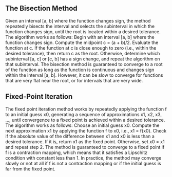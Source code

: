 ## The Bisection Method
Given an interval [a, b] where the function changes sign, the method repeatedly bisects the interval
and selects the subinterval in which the function changes sign, until the root is located within a
desired tolerance. The algorithm works as follows:
Begin with an interval [a, b] where the function changes sign. Compute the midpoint c = (a +
b)/2. Evaluate the function at c. If the function at c is close enough to zero (i.e., within the desired
tolerance), then return c as the root. Otherwise, determine which subinterval [a, c] or [c, b] has a
sign change, and repeat the algorithm on that subinterval. The bisection method is guaranteed to
converge to a root of the function as long as the function is continuous and changes sign within the
interval [a, b]. However, it can be slow to converge for functions that are very flat near the root,
or for intervals that are very wide.

## Fixed-Point Iteration
The fixed point iteration method works by repeatedly applying the function f to an initial guess
x0, generating a sequence of approximations x1, x2, x3, …, until convergence to a fixed point is
achieved within a desired tolerance. The algorithm works as follows:
Choose an initial guess x0. Compute the next approximation x1 by applying the function f to x0,
i.e., x1 = f(x0). Check if the absolute value of the difference between x1 and x0 is less than a
desired tolerance. If it is, return x1 as the fixed point. Otherwise, set x0 = x1 and repeat step
2. The method is guaranteed to converge to a fixed point if f is a contraction mapping, which
means that it satisfies a Lipschitz condition with constant less than 1. In practice, the method may
converge slowly or not at all if f is not a contraction mapping or if the initial guess is far from the
fixed point.
